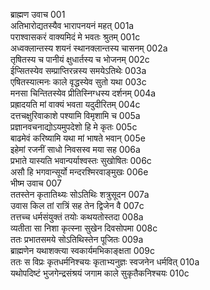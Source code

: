 ब्राह्मण उवाच	001    
अतिभारोद्यतस्यैव भारापनयनं महत्	001a  
पराश्वासकरं वाक्यमिदं मे भवतः श्रुतम्	001c  
अध्वक्लान्तस्य शयनं स्थानक्लान्तस्य चासनम्	002a  
तृषितस्य च पानीयं क्षुधार्तस्य च भोजनम्	002c  
ईप्सितस्येव सम्प्राप्तिरन्नस्य समयेऽतिथेः	003a  
एषितस्यात्मनः काले वृद्धस्येव सुतो यथा	003c  
मनसा चिन्तितस्येव प्रीतिस्निग्धस्य दर्शनम्	004a  
प्रह्रादयति मां वाक्यं भवता यदुदीरितम्	004c  
दत्तचक्षुरिवाकाशे पश्यामि विमृशामि च	005a  
प्रज्ञानवचनाद्योऽयमुपदेशो हि मे कृतः	005c  
बाढमेवं करिष्यामि यथा मां भाषते भवान्	005e   
इहेमां रजनीं साधो निवसस्व मया सह	006a  
प्रभाते यास्यति भवान्पर्याश्वस्तः सुखोषितः	006c  
असौ हि भगवान्सूर्यो मन्दरश्मिरवाङ्मुखः	006e   
भीष्म उवाच	007    
ततस्तेन कृतातिथ्यः सोऽतिथिः शत्रुसूदन	007a  
उवास किल तां रात्रिं सह तेन द्विजेन वै	007c  
तत्तच्च धर्मसंयुक्तं तयोः कथयतोस्तदा	008a  
व्यतीता सा निशा कृत्स्ना सुखेन दिवसोपमा	008c  
ततः प्रभातसमये सोऽतिथिस्तेन पूजितः	009a  
ब्राह्मणेन यथाशक्त्या स्वकार्यमभिकाङ्क्षता	009c  
ततः स विप्रः कृतधर्मनिश्चयः कृताभ्यनुज्ञः स्वजनेन धर्मवित्	010a  
यथोपदिष्टं भुजगेन्द्रसंश्रयं जगाम काले सुकृतैकनिश्चयः	010c  

